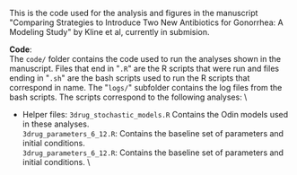 This is the code used for the analysis and figures in the manuscript "Comparing Strategies to Introduce Two New Antibiotics for Gonorrhea: A Modeling Study" by Kline et al, currently in submision.

__Code__: \
The `code/` folder contains the code used to run the analyses shown in the manuscript. Files that end in "`.R`" are the R scripts that were run and files ending in "`.sh`" are the bash scripts used to run the R scripts that correspond in name. The "`logs/`" subfolder contains the log files from the bash scripts. The scripts correspond to the following analyses: \
* Helper files:
      `3drug_stochastic_models.R` Contains the Odin models used in these analyses. \
      `3drug_parameters_6_12.R`: Contains the baseline set of parameters and initial conditions. \
      `3drug_parameters_6_12.R`: Contains the baseline set of parameters and initial conditions. \
